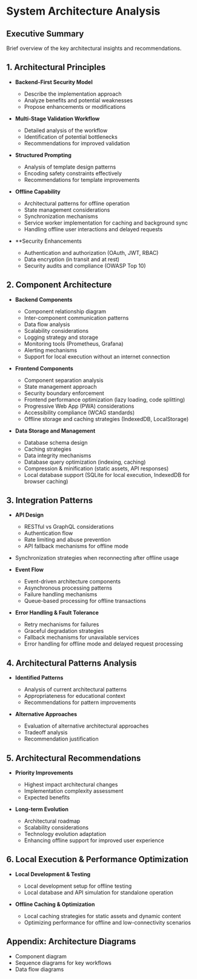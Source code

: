 # System Architecture Analysis

## Executive Summary
Brief overview of the key architectural insights and recommendations.

## 1. Architectural Principles
- **Backend-First Security Model**
  - Describe the implementation approach
  - Analyze benefits and potential weaknesses
  - Propose enhancements or modifications

- **Multi-Stage Validation Workflow**
  - Detailed analysis of the workflow
  - Identification of potential bottlenecks
  - Recommendations for improved validation

- **Structured Prompting**
  - Analysis of template design patterns
  - Encoding safety constraints effectively
  - Recommendations for template improvements

- **Offline Capability**
  - Architectural patterns for offline operation
  - State management considerations
  - Synchronization mechanisms
  - Service worker implementation for caching and background sync
  - Handling offline user interactions and delayed requests

- **Security Enhancements
  - Authentication and authorization (OAuth, JWT, RBAC)
  - Data encryption (in transit and at rest)
  - Security audits and compliance (OWASP Top 10)

## 2. Component Architecture
- **Backend Components**
  - Component relationship diagram
  - Inter-component communication patterns
  - Data flow analysis
  - Scalability considerations
  - Logging strategy and storage
  - Monitoring tools (Prometheus, Grafana)
  - Alerting mechanisms
  - Support for local execution without an internet connection

- **Frontend Components**
  - Component separation analysis
  - State management approach
  - Security boundary enforcement
  - Frontend performance optimization (lazy loading, code splitting)
  - Progressive Web App (PWA) considerations
  - Accessibility compliance (WCAG standards)
  - Offline storage and caching strategies (IndexedDB, LocalStorage)

- **Data Storage and Management**
  - Database schema design
  - Caching strategies
  - Data integrity mechanisms
  - Database query optimization (indexing, caching)
  - Compression & minification (static assets, API responses)
  - Local database support (SQLite for local execution, IndexedDB for browser caching)

## 3. Integration Patterns
- **API Design**
  - RESTful vs GraphQL considerations
  - Authentication flow
  - Rate limiting and abuse prevention
  - API fallback mechanisms for offline mode
- Synchronization strategies when reconnecting after offline usage

- **Event Flow**
  - Event-driven architecture components
  - Asynchronous processing patterns
  - Failure handling mechanisms
  - Queue-based processing for offline transactions

- **Error Handling & Fault Tolerance**
  - Retry mechanisms for failures
  - Graceful degradation strategies
  - Fallback mechanisms for unavailable services
  - Error handling for offline mode and delayed request processing

## 4. Architectural Patterns Analysis
- **Identified Patterns**
  - Analysis of current architectural patterns
  - Appropriateness for educational context
  - Recommendations for pattern improvements

- **Alternative Approaches**
  - Evaluation of alternative architectural approaches
  - Tradeoff analysis
  - Recommendation justification

## 5. Architectural Recommendations
- **Priority Improvements**
  - Highest impact architectural changes
  - Implementation complexity assessment
  - Expected benefits

- **Long-term Evolution**
  - Architectural roadmap
  - Scalability considerations
  - Technology evolution adaptation
  - Enhancing offline support for improved user experience

## 6. Local Execution & Performance Optimization
- **Local Development & Testing**
  - Local development setup for offline testing
  - Local database and API simulation for standalone operation

- **Offline Caching & Optimization**
  - Local caching strategies for static assets and dynamic content
  - Optimizing performance for offline and low-connectivity scenarios

## Appendix: Architecture Diagrams
- Component diagram
- Sequence diagrams for key workflows
- Data flow diagrams
